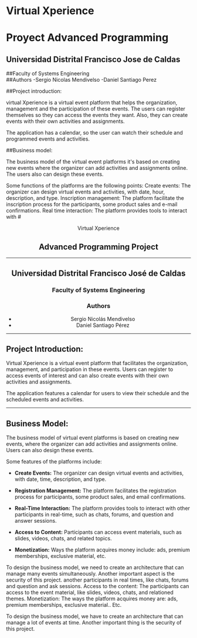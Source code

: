 # Virtual Xperience 
# Proyect Advanced Programming 


## Universidad Distrital Francisco Jose de Caldas 

  ##Faculty of Systems Engineering   
  ##Authors 
    -Sergio Nicolas Mendivelso
    -Daniel Santiago Perez 

##Project introduction:

virtual Xperience is a virtual event platform that helps the organization, management and the participation of these events. The users can register themselves so they can access the events they want. Also, they can create events with their own activities and assignments.

The application has a calendar, so the user can watch their schedule and programmed events and activities.

##Business model:

The business model of the virtual event platforms it's based on creating new events where the organizer can add activities and assignments online. The users also can design these events.

Some functions of the platforms are the following points:
Create events: The organizer can design virtual events and activities, with date, hour, description, and type.
Inscription management: The platform facilitate the inscription process for the participants, some product sales and e-mail confirmations.
Real time interaction: The platform provides tools to interact with # <div align="center">Virtual Xperience</div>

## <div align="center">Advanced Programming Project</div>

---

## <div align="center">Universidad Distrital Francisco José de Caldas</div>

### <div align="center">Faculty of Systems Engineering</div>

### <div align="center">Authors</div>
- <div align="center">Sergio Nicolás Mendivelso</div>
- <div align="center">Daniel Santiago Pérez</div>

---

## Project Introduction:

Virtual Xperience is a virtual event platform that facilitates the organization, management, and participation in these events. Users can register to access events of interest and can also create events with their own activities and assignments.

The application features a calendar for users to view their schedule and the scheduled events and activities.

---

## Business Model:

The business model of virtual event platforms is based on creating new events, where the organizer can add activities and assignments online. Users can also design these events.

Some features of the platforms include:

- **Create Events:** The organizer can design virtual events and activities, with date, time, description, and type.
  
- **Registration Management:** The platform facilitates the registration process for participants, some product sales, and email confirmations.

- **Real-Time Interaction:** The platform provides tools to interact with other participants in real-time, such as chats, forums, and question and answer sessions.

- **Access to Content:** Participants can access event materials, such as slides, videos, chats, and related topics.

- **Monetization:** Ways the platform acquires money include: ads, premium memberships, exclusive material, etc.

To design the business model, we need to create an architecture that can manage many events simultaneously. Another important aspect is the security of this project.
another participants in real times, like chats, forums and question and ask sessions.
Access to the content: The participants can access to the event material, like slides, videos, chats, and relationed themes.
Monetization: The ways the platform acquires money are: ads, premium memberships, exclusive material.. Etc.

To design the business model, we have to create an architecture that can manage a lot of events at time. Another important thing is the security of this project.


